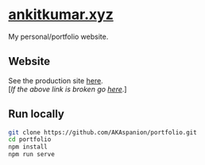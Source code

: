 # [ankitkumar.xyz](https://ankitkumar.xyz/)
My personal/portfolio website.

## Website
See the production site [here](https://ankitkumar.xyz/).  
[*If the above link is broken go [here](https://spanion-portfolio.web.app/)*.]

## Run locally
```bash
git clone https://github.com/AKAspanion/portfolio.git
cd portfolio
npm install
npm run serve
```
